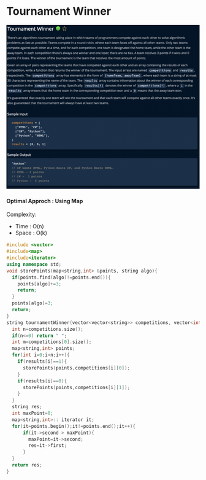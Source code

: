# Tournament Winner
[![](https://raw.githubusercontent.com/rakeshkumar1019/AlgoExpert/main/images/tournamentWinner.png)](https://raw.githubusercontent.com/rakeshkumar1019/AlgoExpert/main/images/tournamentWinner.png)

#### Optimal Approch :  Using Map
Complexity:
- Time : O(n)
- Space : O(k)

```cpp
#include <vector>
#include<map>
#include<iterator>
using namespace std;
void storePoints(map<string,int> &points, string algo){
  if(points.find(algo)!=points.end()){
    points[algo]+=3;
    return;
  }
  points[algo]=3;
  return;
}
string tournamentWinner(vector<vector<string>> competitions, vector<int> results){
  int n=competitions.size();
  if(n<=0) return " ";
  int m=competitions[0].size();
  map<string,int> points;
  for(int i=0;i<n;i++){
    if(results[i]==1){
      storePoints(points,competitions[i][0]);
    }
    if(results[i]==0){
      storePoints(points,competitions[i][1]);
    }
  }
  string res;
  int maxPoint=0;
  map<string,int>:: iterator it;
  for(it=points.begin();it!=points.end();it++){
      if(it->second > maxPoint){
        maxPoint=it->second;
        res=it->first;
      } 
  }
  return res;
}

```
